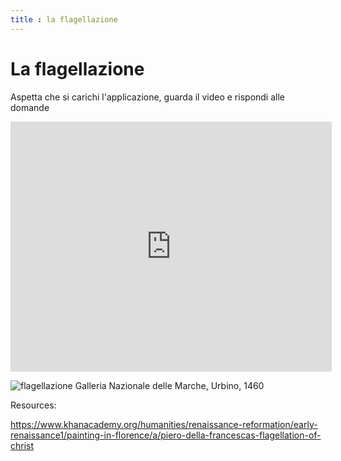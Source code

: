 ```yaml
---
title : la flagellazione
---
```

# La flagellazione

Aspetta che si carichi l'applicazione, guarda il video e rispondi alle domande

<iframe width="514" height="400" scrolling="no" src="https://api.playposit.com/go/share/612465/18362/0/0/Copy-of-Piero-della-Francesca" allow="autoplay *;" allowfullscreen frameborder="0"></iframe>


![flagellazione](https://upload.wikimedia.org/wikipedia/commons/8/85/Piero%2C_flagellazione_11.jpg)
Galleria Nazionale delle Marche, Urbino, 1460

Resources:

https://www.khanacademy.org/humanities/renaissance-reformation/early-renaissance1/painting-in-florence/a/piero-della-francescas-flagellation-of-christ
